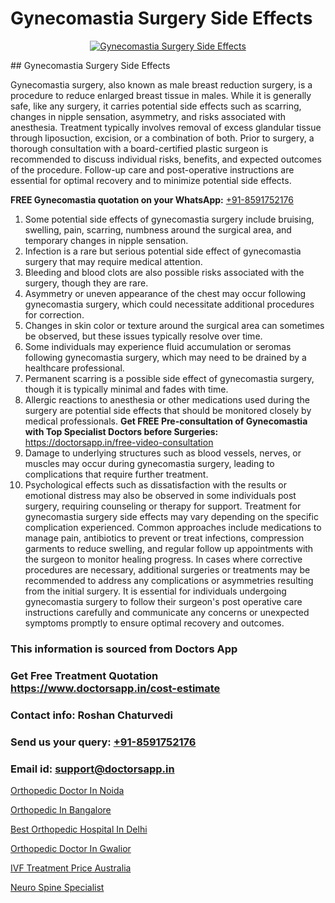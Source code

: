 # Gynecomastia Surgery Side Effects

<p align="center">
  <a href="null">
    <img src="null" alt="Gynecomastia Surgery Side Effects">
  </a>
</p>
## Gynecomastia Surgery Side Effects

Gynecomastia surgery, also known as male breast reduction surgery, is a procedure to reduce enlarged breast tissue in males. While it is generally safe, like any surgery, it carries potential side effects such as scarring, changes in nipple sensation, asymmetry, and risks associated with anesthesia. Treatment typically involves removal of excess glandular tissue through liposuction, excision, or a combination of both. Prior to surgery, a thorough consultation with a board-certified plastic surgeon is recommended to discuss individual risks, benefits, and expected outcomes of the procedure. Follow-up care and post-operative instructions are essential for optimal recovery and to minimize potential side effects.

**FREE Gynecomastia quotation on your WhatsApp:**  [+91-8591752176](https://api.whatsapp.com/send?phone=8591752176)

1) Some potential side effects of gynecomastia surgery include bruising, swelling, pain, scarring, numbness around the surgical area, and temporary changes in nipple sensation.
2) Infection is a rare but serious potential side effect of gynecomastia surgery that may require medical attention.
3) Bleeding and blood clots are also possible risks associated with the surgery, though they are rare.
4) Asymmetry or uneven appearance of the chest may occur following gynecomastia surgery, which could necessitate additional procedures for correction.
5) Changes in skin color or texture around the surgical area can sometimes be observed, but these issues typically resolve over time.
6) Some individuals may experience fluid accumulation or seromas following gynecomastia surgery, which may need to be drained by a healthcare professional.
7) Permanent scarring is a possible side effect of gynecomastia surgery, though it is typically minimal and fades with time.
8) Allergic reactions to anesthesia or other medications used during the surgery are potential side effects that should be monitored closely by medical professionals.
**Get FREE Pre-consultation of Gynecomastia with Top Specialist Doctors before Surgeries:** https://doctorsapp.in/free-video-consultation
9) Damage to underlying structures such as blood vessels, nerves, or muscles may occur during gynecomastia surgery, leading to complications that require further treatment.
10) Psychological effects such as dissatisfaction with the results or emotional distress may also be observed in some individuals post surgery, requiring counseling or therapy for support.
Treatment for gynecomastia surgery side effects may vary depending on the specific complication experienced. Common approaches include medications to manage pain, antibiotics to prevent or treat infections, compression garments to reduce swelling, and regular follow up appointments with the surgeon to monitor healing progress. In cases where corrective procedures are necessary, additional surgeries or treatments may be recommended to address any complications or asymmetries resulting from the initial surgery. It is essential for individuals undergoing gynecomastia surgery to follow their surgeon's post operative care instructions carefully and communicate any concerns or unexpected symptoms promptly to ensure optimal recovery and outcomes.

### This information is sourced from Doctors App 
### Get Free Treatment Quotation https://www.doctorsapp.in/cost-estimate
### Contact info: Roshan Chaturvedi 
### Send us your query: [+91-8591752176](https://api.whatsapp.com/send?phone=8591752176) 
### Email id: support@doctorsapp.in

[Orthopedic Doctor In Noida](https://www.linkedin.com/pulse/orthopedic-doctor-noida-doctorsappin-hhcrc?trackingId=dx%2B348RAE2D%2By2vVJNf9YQ%3D%3D&lipi=urn%3Ali%3Apage%3Ad_flagship3_company_admin%3BcTUR6naWQkWjeA%2BR15noZQ%3D%3D)

[Orthopedic In Bangalore](https://www.linkedin.com/pulse/orthopedic-bangalore-doctorsappin-xwhbc?trackingId=LoY2caBi4ySfGMSuVhoalA%3D%3D&lipi=urn%3Ali%3Apage%3Ad_flagship3_company_admin%3Bv1vSrTMWRDqcHbnFEZaXTQ%3D%3D)

[Best Orthopedic Hospital In Delhi](https://medium.com/@vimalrana22/best-orthopedic-hospital-in-delhi-9565707c1f53)

[Orthopedic Doctor In Gwalior](https://medium.com/@vimalrana22/orthopedic-doctor-in-gwalior-db56315fa585)

[IVF Treatment Price Australia](https://doctors-apps.github.io/doctorsapp/ivf-treatment-price-australia)

[Neuro Spine Specialist](https://doctors-apps.github.io/doctorsapp/neuro-spine-specialist)

